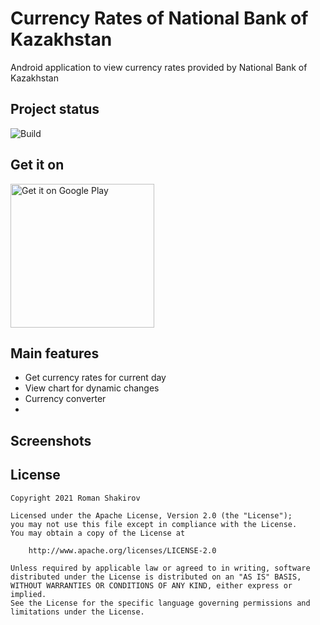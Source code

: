 # Currency Rates of National Bank of Kazakhstan

Android application to view currency rates provided by National Bank of Kazakhstan

## Project status
![Build](https://github.com/rpagyc/nbrk-currency-rates/workflows/Build/badge.svg?branch=master)

## Get it on
[<img alt='Get it on Google Play' src='https://play.google.com/intl/en_us/badges/static/images/badges/en_badge_web_generic.png' width="230"/>](https://play.google.com/store/apps/details?id=com.nbrk.rates)

## Main features
- Get currency rates for current day
- View chart for dynamic changes
- Currency converter
- 

## Screenshots


## License
```
Copyright 2021 Roman Shakirov

Licensed under the Apache License, Version 2.0 (the "License");
you may not use this file except in compliance with the License.
You may obtain a copy of the License at

    http://www.apache.org/licenses/LICENSE-2.0

Unless required by applicable law or agreed to in writing, software
distributed under the License is distributed on an "AS IS" BASIS,
WITHOUT WARRANTIES OR CONDITIONS OF ANY KIND, either express or implied.
See the License for the specific language governing permissions and
limitations under the License.
```